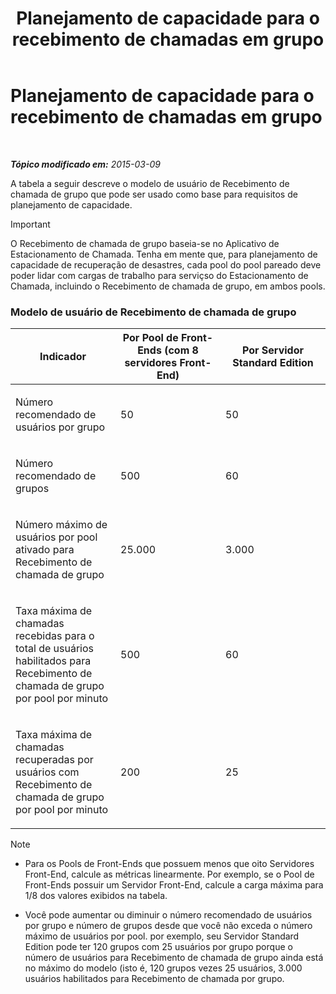 ﻿---
title: Planejamento de capacidade para o recebimento de chamadas em grupo
TOCTitle: Planejamento de capacidade para o recebimento de chamadas em grupo
ms:assetid: 0d654a19-6cf0-4118-903d-ec2c4e519253
ms:mtpsurl: https://technet.microsoft.com/pt-br/library/JJ984297(v=OCS.15)
ms:contentKeyID: 52057553
ms.date: 05/19/2016
mtps_version: v=OCS.15
ms.translationtype: HT
---

# Planejamento de capacidade para o recebimento de chamadas em grupo

 

_**Tópico modificado em:** 2015-03-09_

A tabela a seguir descreve o modelo de usuário de Recebimento de chamada de grupo que pode ser usado como base para requisitos de planejamento de capacidade.

> [!important]  
> O Recebimento de chamada de grupo baseia-se no Aplicativo de Estacionamento de Chamada. Tenha em mente que, para planejamento de capacidade de recuperação de desastres, cada pool do pool pareado deve poder lidar com cargas de trabalho para serviçso do Estacionamento de Chamada, incluindo o Recebimento de chamada de grupo, em ambos pools.

### Modelo de usuário de Recebimento de chamada de grupo

<table>
<colgroup>
<col style="width: 33%" />
<col style="width: 33%" />
<col style="width: 33%" />
</colgroup>
<thead>
<tr class="header">
<th>Indicador</th>
<th>Por Pool de Front-Ends (com 8 servidores Front-End)</th>
<th>Por Servidor Standard Edition</th>
</tr>
</thead>
<tbody>
<tr class="odd">
<td><p>Número recomendado de usuários por grupo</p></td>
<td><p>50</p></td>
<td><p>50</p></td>
</tr>
<tr class="even">
<td><p>Número recomendado de grupos</p></td>
<td><p>500</p></td>
<td><p>60</p></td>
</tr>
<tr class="odd">
<td><p>Número máximo de usuários por pool ativado para Recebimento de chamada de grupo</p></td>
<td><p>25.000</p></td>
<td><p>3.000</p></td>
</tr>
<tr class="even">
<td><p>Taxa máxima de chamadas recebidas para o total de usuários habilitados para Recebimento de chamada de grupo por pool por minuto</p></td>
<td><p>500</p></td>
<td><p>60</p></td>
</tr>
<tr class="odd">
<td><p>Taxa máxima de chamadas recuperadas por usuários com Recebimento de chamada de grupo por pool por minuto</p></td>
<td><p>200</p></td>
<td><p>25</p></td>
</tr>
</tbody>
</table>


> [!note]  
> <ul>
> 
> <li><p>Para os Pools de Front-Ends que possuem menos que oito Servidores Front-End, calcule as métricas linearmente. Por exemplo, se o Pool de Front-Ends possuir um Servidor Front-End, calcule a carga máxima para 1/8 dos valores exibidos na tabela.</p></li>
> 
> 
> <li><p>Você pode aumentar ou diminuir o número recomendado de usuários por grupo e número de grupos desde que você não exceda o número máximo de usuários por pool. por exemplo, seu Servidor Standard Edition pode ter 120 grupos com 25 usuários por grupo porque o número de usuários para Recebimento de chamada de grupo ainda está no máximo do modelo (isto é, 120 grupos vezes 25 usuários, 3.000 usuários habilitados para Recebimento de chamada por grupo.</p></li></ul>

